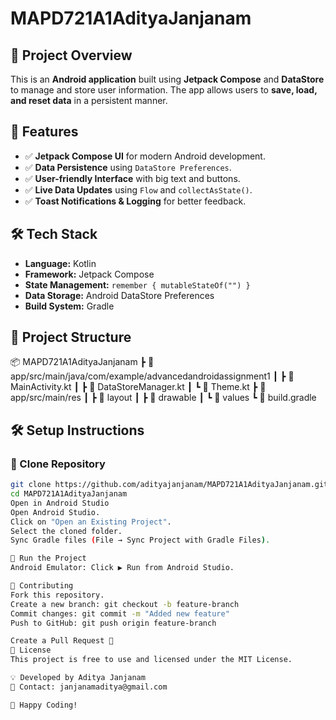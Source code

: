 # MAPD721A1AdityaJanjanam

## 📌 Project Overview
This is an **Android application** built using **Jetpack Compose** and **DataStore** to manage and store user information. The app allows users to **save, load, and reset data** in a persistent manner.

## 🚀 Features
- ✅ **Jetpack Compose UI** for modern Android development.
- ✅ **Data Persistence** using `DataStore Preferences`.
- ✅ **User-friendly Interface** with big text and buttons.
- ✅ **Live Data Updates** using `Flow` and `collectAsState()`.
- ✅ **Toast Notifications & Logging** for better feedback.

## 🛠️ Tech Stack
- **Language:** Kotlin
- **Framework:** Jetpack Compose
- **State Management:** `remember { mutableStateOf("") }`
- **Data Storage:** Android DataStore Preferences
- **Build System:** Gradle

## 📂 Project Structure
📦 MAPD721A1AdityaJanjanam ┣ 📂 app/src/main/java/com/example/advancedandroidassignment1 ┃ ┣ 📜 MainActivity.kt ┃ ┣ 📜 DataStoreManager.kt ┃ ┗ 📜 Theme.kt ┣ 📂 app/src/main/res ┃ ┣ 📂 layout ┃ ┣ 📂 drawable ┃ ┗ 📂 values ┗ 📜 build.gradle

## 🛠️ Setup Instructions
### **🔹 Clone Repository**
```sh
git clone https://github.com/adityajanjanam/MAPD721A1AdityaJanjanam.git
cd MAPD721A1AdityaJanjanam
Open in Android Studio
Open Android Studio.
Click on "Open an Existing Project".
Select the cloned folder.
Sync Gradle files (File → Sync Project with Gradle Files).

🔹 Run the Project
Android Emulator: Click ▶️ Run from Android Studio.

🤝 Contributing
Fork this repository.
Create a new branch: git checkout -b feature-branch
Commit changes: git commit -m "Added new feature"
Push to GitHub: git push origin feature-branch

Create a Pull Request 🚀
📜 License
This project is free to use and licensed under the MIT License.

💡 Developed by Aditya Janjanam
📧 Contact: janjanamaditya@gmail.com

🚀 Happy Coding!

